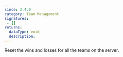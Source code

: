 ```yaml
---
since: 2.4.0
category: Team Management
signatures:
 - []
returns:
  dataType: void
  description:
---
```


Reset the wins and losses for all the teams on the server.
